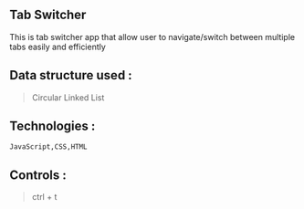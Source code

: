 ## Tab Switcher
 
 This is tab switcher app that allow user to 
 navigate/switch between multiple tabs easily
 and efficiently

## Data structure  used :

> Circular Linked List

## Technologies :

```
JavaScript,CSS,HTML
```

## Controls :

>ctrl + t
